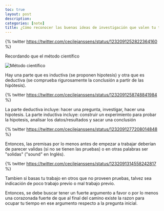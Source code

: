 ```yaml
---
toc: true
layout: post
description: 
categories: [note]
title: ¿Cómo reconocer las buenas ideas de investigación que valen tu tiempo y esfuerzo?
---
```



{% twitter https://twitter.com/cecilejanssens/status/1232091252822364160 %}


Recordando que el método científico

![](https://es.wikipedia.org/wiki/M%C3%A9todo_cient%C3%ADfico#/media/Archivo:M%C3%A9todo_cient%C3%ADfico.jpg "Método científico")

Hay una parte que es inductiva (se proponen hipotesis) y otra que es deductiva (se comprueba rigurosamente la conclusión a partir de las hipótesis).

{% twitter https://twitter.com/cecilejanssens/status/1232091258748841984 %}

La parte deductiva incluye: hacer una pregunta, investigar, hacer una hipotesis.
La parte inductiva incluye: construir un experimiento para probar la hipotesis, analisar los datos/resultados y sacar una conclusión

{% twitter https://twitter.com/cecilejanssens/status/1232091277208014848 %}

Entonces, las premisas por lo menos antes de empezar a trabajar deberían de parecer validas (si no se tienen las pruebas) o en otras palabras ser "solidas" ("sound" en Inglés).

{% twitter https://twitter.com/cecilejanssens/status/1232091314558242817 %}

Tambien si basas tu trabajo en otros que no proveen pruebas, talvez sea indicación de poco trabajo previo o mal trabajo previo.

Entonces, se debe buscar tener un fuerte argumento a favor o por lo menos una corazonada fuerte de que al final del camino existe la razon para ocupar tu tiempo en ese argumento respecto a la pregunta inicial.